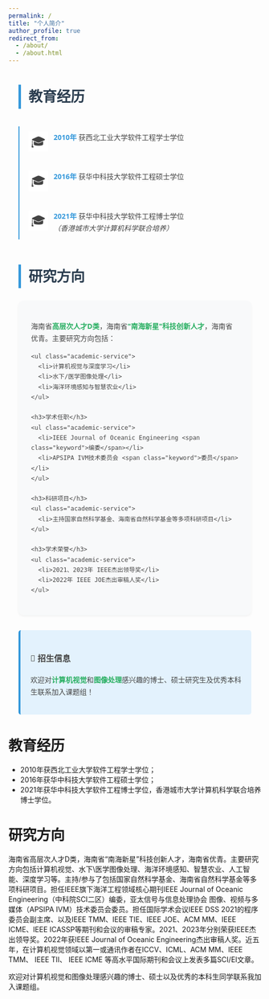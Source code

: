 ```yaml
---
permalink: /
title: "个人简介"
author_profile: true
redirect_from: 
  - /about/
  - /about.html
---
```


<style>
/* 基础样式 */
.profile-container {
  max-width: 1000px;
  margin: 40px auto;
  padding: 0 20px;
  font-family: 'Segoe UI', 'Helvetica Neue', sans-serif;
  line-height: 1.7;
  color: #444;
}

/* 标题样式 */
h2.section-title {
  color: #2c3e50;
  font-size: 28px;
  border-left: 5px solid #3498db;
  padding-left: 15px;
  margin: 40px 0 25px;
}

/* 教育经历时间轴 */
.education-timeline {
  padding-left: 30px;
  position: relative;
}

.education-timeline::before {
  content: '';
  position: absolute;
  left: 0;
  top: 10px;
  width: 2px;
  height: calc(100% - 20px);
  background: #3498db;
}

.education-item {
  position: relative;
  padding: 20px 0 20px 40px;
  margin-bottom: 15px;
}

.education-item::before {
  content: '🎓';
  position: absolute;
  left: -10px;
  top: 20px;
  font-size: 24px;
  background: white;
  padding: 0 5px;
}

.education-item strong {
  color: #3498db;
  font-weight: 600;
}

/* 研究方向卡片 */
.research-card {
  background: #f8f9fa;
  border-radius: 10px;
  padding: 25px;
  margin: 20px 0;
  box-shadow: 0 2px 5px rgba(0,0,0,0.05);
}

.research-highlight {
  color: #27ae60;
  font-weight: 600;
}

/* 学术服务列表 */
.academic-service {
  margin: 20px 0;
  padding-left: 25px;
}

.academic-service li {
  margin: 12px 0;
  position: relative;
}

.academic-service li::before {
  content: '• ';
  color: #3498db;
  font-size: 1.2em;
  position: absolute;
  left: -18px;
}

/* 招生提示 */
.recruitment-notice {
  background: #e3f2fd;
  border-left: 4px solid #3498db;
  padding: 20px;
  margin: 30px 0;
  border-radius: 5px;
}

/* 关键信息标注 */
.keyword {
  background: #ecf0f1;
  padding: 2px 8px;
  border-radius: 4px;
  border: 1px solid #bdc3c7;
}
</style>

<div class="profile-container">

  <h2 class="section-title">教育经历</h2>
  <div class="education-timeline">
    <div class="education-item">
      <strong>2010年</strong> 获西北工业大学软件工程学士学位
    </div>
    <div class="education-item">
      <strong>2016年</strong> 获华中科技大学软件工程硕士学位
    </div>
    <div class="education-item">
      <strong>2021年</strong> 获华中科技大学软件工程博士学位<br>
      <em>（香港城市大学计算机科学联合培养）</em>
    </div>
  </div>

  <h2 class="section-title">研究方向</h2>
  <div class="research-card">
    <p>海南省<span class="research-highlight">高层次人才D类</span>，海南省<span class="research-highlight">"南海新星"科技创新人才</span>，海南省优青。主要研究方向包括：</p>
    
    <ul class="academic-service">
      <li>计算机视觉与深度学习</li>
      <li>水下/医学图像处理</li>
      <li>海洋环境感知与智慧农业</li>
    </ul>

    <h3>学术任职</h3>
    <ul class="academic-service">
      <li>IEEE Journal of Oceanic Engineering <span class="keyword">编委</span></li>
      <li>APSIPA IVM技术委员会 <span class="keyword">委员</span></li>
    </ul>

    <h3>科研项目</h3>
    <ul class="academic-service">
      <li>主持国家自然科学基金、海南省自然科学基金等多项科研项目</li>
    </ul>

    <h3>学术荣誉</h3>
    <ul class="academic-service">
      <li>2021、2023年 IEEE杰出领导奖</li>
      <li>2022年 IEEE JOE杰出审稿人奖</li>
    </ul>
  </div>

  <div class="recruitment-notice">
    <h3>📢 招生信息</h3>
    <p>欢迎对<span class="research-highlight">计算机视觉</span>和<span class="research-highlight">图像处理</span>感兴趣的博士、硕士研究生及优秀本科生联系加入课题组！</p>
  </div>
</div>

教育经历
======
* 2010年获西北工业大学软件工程学士学位；
* 2016年获华中科技大学软件工程硕士学位；
* 2021年获华中科技大学软件工程博士学位，香港城市大学计算机科学联合培养博士学位。
 

研究方向
======
海南省高层次人才D类，海南省“南海新星”科技创新人才，海南省优青。主要研究方向包括计算机视觉、水下\医学图像处理、海洋环境感知、智慧农业、人工智能、深度学习等。主持/参与了包括国家自然科学基金、海南省自然科学基金等多项科研项目。担任IEEE旗下海洋工程领域核心期刊IEEE Journal of Oceanic Engineering（中科院SCI二区）编委，亚太信号与信息处理协会 图像、视频与多媒体（APSIPA IVM）技术委员会委员。担任国际学术会议IEEE DSS 2021的程序委员会副主席、以及IEEE TMM、IEEE TIE、IEEE JOE、ACM MM、IEEE ICME、IEEE ICASSP等期刊和会议的审稿专家。2021、2023年分别荣获IEEE杰出领导奖。2022年获IEEE Journal of Oceanic Engineering杰出审稿人奖。近五年，在计算机视觉领域以第一或通讯作者在ICCV、ICML、ACM MM、IEEE TMM、 IEEE TII、 IEEE ICME 等高水平国际期刊和会议上发表多篇SCI/EI文章。

欢迎对计算机视觉和图像处理感兴趣的博士、硕士以及优秀的本科生同学联系我加入课题组。